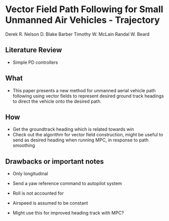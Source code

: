 # Vector Field Path Following for Small Unmanned Air Vehicles - Trajectory 
Derek R. Nelson D. Blake Barber Timothy W. McLain Randal W. Beard

## Literature Review
- Simple PD controllers


## What 
- This paper presents a new method for unmanned aerial vehicle path following using vector fields to represent desired ground track headings to direct the vehicle onto the desired path.


## How 
- Get the groundtrack heading which is related towards win 
- Check out the algorithm for vector field construction, might be useful to send as desired heading when running MPC, in response to path smoothing 


## Drawbacks or important notes
- Only longitudinal 
- Send a yaw reference command to autopilot system 
- Roll is not accounted for 
- Airspeed is assumed to be constant

- Might use this for improved heading track with MPC? 
